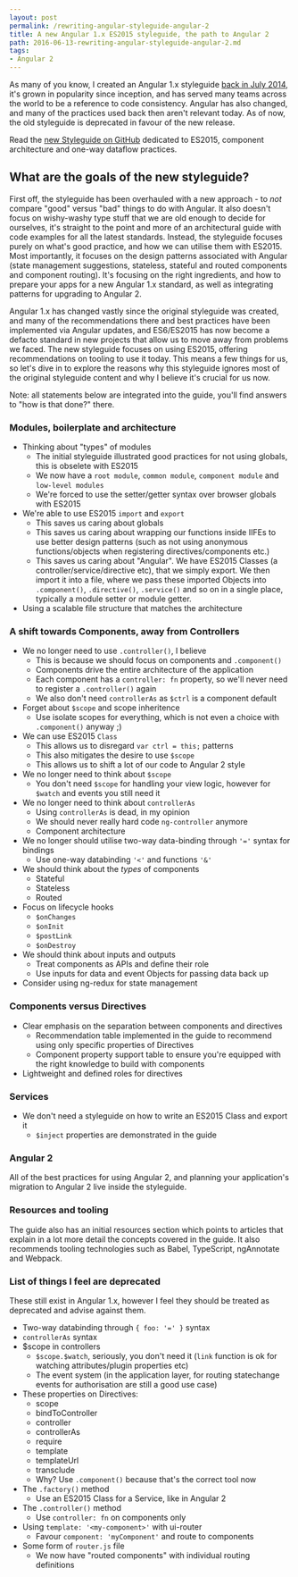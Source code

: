 ```yaml
---
layout: post
permalink: /rewriting-angular-styleguide-angular-2
title: A new Angular 1.x ES2015 styleguide, the path to Angular 2
path: 2016-06-13-rewriting-angular-styleguide-angular-2.md
tags:
- Angular 2
---
```


As many of you know, I created an Angular 1.x styleguide [back in July 2014](https://github.com/toddmotto/angular-styleguide/commit/47a125d71c50a56515c7b4aadcd31247d74dc723), it's grown in popularity since inception, and has served many teams across the world to be a reference to code consistency. Angular has also changed, and many of the practices used back then aren't relevant today. As of now, the old styleguide is deprecated in favour of the new release.

Read the [new Styleguide on GitHub](https://github.com/toddmotto/angular-styleguide) dedicated to ES2015, component architecture and one-way dataflow practices.

## What are the goals of the new styleguide?

First off, the styleguide has been overhauled with a new approach - to _not_ compare "good" versus "bad" things to do with Angular. It also doesn't focus on wishy-washy type stuff that we are old enough to decide for ourselves, it's straight to the point and more of an architectural guide with code examples for all the latest standards. Instead, the styleguide focuses purely on what's good practice, and how we can utilise them with ES2015. Most importantly, it focuses on the design patterns associated with Angular (state management suggestions, stateless, stateful and routed components and component routing). It's focusing on the right ingredients, and how to prepare your apps for a new Angular 1.x standard, as well as integrating patterns for upgrading to Angular 2.

Angular 1.x has changed vastly since the original styleguide was created, and many of the recommendations there and best practices have been implemented via Angular updates, and ES6/ES2015 has now become a defacto standard in new projects that allow us to move away from problems we faced. The new styleguide focuses on using ES2015, offering recommendations on tooling to use it today. This means a few things for us, so let's dive in to explore the reasons why this styleguide ignores most of the original styleguide content and why I believe it's crucial for us now.

Note: all statements below are integrated into the guide, you'll find answers to "how is that done?" there.

### Modules, boilerplate and architecture

* Thinking about "types" of modules
  * The initial styleguide illustrated good practices for not using globals, this is obselete with ES2015
  * We now have a `root module`, `common module`, `component module` and `low-level modules`
  * We're forced to use the setter/getter syntax over browser globals with ES2015
* We're able to use ES2015 `import` and `export`
  * This saves us caring about globals
  * This saves us caring about wrapping our functions inside IIFEs to use better design patterns (such as not using anonymous functions/objects when registering directives/components etc.)
  * This saves us caring about "Angular". We have ES2015 Classes (a controller/service/directive etc), that we simply export. We then import it into a file, where we pass these imported Objects into `.component()`, `.directive()`, `.service()` and so on in a single place, typically a module setter or module getter.
* Using a scalable file structure that matches the architecture

### A shift towards Components, away from Controllers

* We no longer need to use `.controller()`, I believe
  * This is because we should focus on components and `.component()`
  * Components drive the entire architecture of the application
  * Each component has a `controller: fn` property, so we'll never need to register a `.controller()` again
  * We also don't need `controllerAs` as `$ctrl` is a component default
* Forget about `$scope` and scope inheritence
  * Use isolate scopes for everything, which is not even a choice with `.component()` anyway ;)
* We can use ES2015 `Class`
  * This allows us to disregard `var ctrl = this;` patterns
  * This also mitigates the desire to use `$scope`
  * This allows us to shift a lot of our code to Angular 2 style
* We no longer need to think about `$scope`
  * You don't need `$scope` for handling your view logic, however for `$watch` and events you still need it
* We no longer need to think about `controllerAs`
  * Using `controllerAs` is dead, in my opinion
  * We should never really hard code `ng-controller` anymore
  * Component architecture
* We no longer should utilise two-way data-binding through `'='` syntax for bindings
  * Use one-way databinding `'<'` and functions `'&'`
* We should think about the _types_ of components
  * Stateful
  * Stateless
  * Routed
* Focus on lifecycle hooks
  * `$onChanges`
  * `$onInit`
  * `$postLink`
  * `$onDestroy`
* We should think about inputs and outputs
  * Treat components as APIs and define their role
  * Use inputs for data and event Objects for passing data back up
* Consider using ng-redux for state management

### Components versus Directives

* Clear emphasis on the separation between components and directives
  * Recommendation table implemented in the guide to recommend using only specific properties of Directives
  * Component property support table to ensure you're equipped with the right knowledge to build with components
* Lightweight and defined roles for directives

### Services

* We don't need a styleguide on how to write an ES2015 Class and export it
  * `$inject` properties are demonstrated in the guide

### Angular 2

All of the best practices for using Angular 2, and planning your application's migration to Angular 2 live inside the styleguide.

### Resources and tooling

The guide also has an initial resources section which points to articles that explain in a lot more detail the concepts covered in the guide. It also recommends tooling technologies such as Babel, TypeScript, ngAnnotate and Webpack.

### List of things I feel are deprecated

These still exist in Angular 1.x, however I feel they should be treated as deprecated and advise against them.

* Two-way databinding through `{ foo: '=' }` syntax
* `controllerAs` syntax
* $scope in controllers
  * `$scope.$watch`, seriously, you don't need it (`link` function is ok for watching attributes/plugin properties etc)
  * The event system (in the application layer, for routing statechange events for authorisation are still a good use case)
* These properties on Directives:
  * scope
  * bindToController
  * controller
  * controllerAs
  * require
  * template
  * templateUrl
  * transclude
  * Why? Use `.component()` because that's the correct tool now
* The `.factory()` method
  * Use an ES2015 Class for a Service, like in Angular 2
* The `.controller()` method
  * Use `controller: fn` on components only
* Using `template: '<my-component>'` with ui-router
  * Favour `component: 'myComponent'` and route to components
* Some form of `router.js` file
  * We now have "routed components" with individual routing definitions
